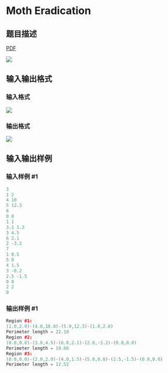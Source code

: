 # Moth Eradication

## 题目描述

[problemUrl]: https://uva.onlinejudge.org/index.php?option=com_onlinejudge&Itemid=8&category=4&page=show_problem&problem=154

[PDF](https://uva.onlinejudge.org/external/2/p218.pdf)

![](https://cdn.luogu.com.cn/upload/vjudge_pic/UVA218/2c99ec0bcb4cacdf792be9f0cdebc05bbdd6a732.png)

## 输入输出格式

### 输入格式

![](https://cdn.luogu.com.cn/upload/vjudge_pic/UVA218/e5d6b73b8a0495e6299ec1212612da80507c999c.png)

### 输出格式

![](https://cdn.luogu.com.cn/upload/vjudge_pic/UVA218/c5d5f834652d7a951c917f3a61636aae687746f9.png)

## 输入输出样例

### 输入样例 #1

```cpp
3
1 2
4 10
5 12.3
6
0 0
1 1
3.1 1.3
3 4.5
6 2.1
2 -3.2
7
1 0.5
5 0
4 1.5
3 -0.2
2.5 -1.5
0 0
2 2
0
```


### 输出样例 #1

```cpp
Region #1:
(1.0,2.0)-(4.0,10.0)-(5.0,12.3)-(1.0,2.0)
Perimeter length = 22.10
Region #2:
(0.0,0.0)-(3.0,4.5)-(6.0,2.1)-(2.0,-3.2)-(0.0,0.0)
Perimeter length = 19.66
Region #3:
(0.0,0.0)-(2.0,2.0)-(4.0,1.5)-(5.0,0.0)-(2.5,-1.5)-(0.0,0.0)
Perimeter length = 12.52
```


